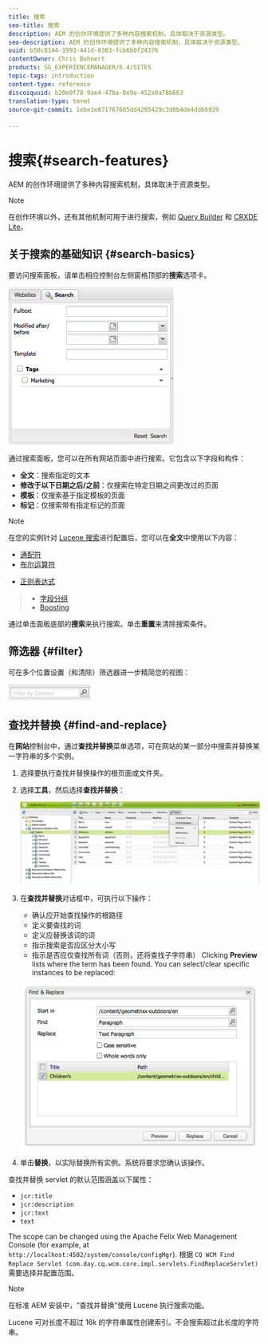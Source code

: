 ```yaml
---
title: 搜索
seo-title: 搜索
description: AEM 的创作环境提供了多种内容搜索机制，具体取决于资源类型。
seo-description: AEM 的创作环境提供了多种内容搜索机制，具体取决于资源类型。
uuid: b50c8144-1993-441d-8303-fcb6b0f24376
contentOwner: Chris Bohnert
products: SG_EXPERIENCEMANAGER/6.4/SITES
topic-tags: introduction
content-type: reference
discoiquuid: b20e0f78-9ae4-47ba-8e9a-452a0a78b663
translation-type: tm+mt
source-git-commit: 1ebe1e871767605dd4295429c3d0b4de4dd66939

---
```



# 搜索{#search-features}

AEM 的创作环境提供了多种内容搜索机制，具体取决于资源类型。

>[!NOTE]
>
>在创作环境以外，还有其他机制可用于进行搜索，例如 [Query Builder](/help/sites-developing/querybuilder-api.md) 和 [CRXDE Lite](/help/sites-developing/developing-with-crxde-lite.md)。

## 关于搜索的基础知识 {#search-basics}

要访问搜索面板，请单击相应控制台左侧窗格顶部的&#x200B;**搜索**&#x200B;选项卡。

![chlimage_1-140](assets/chlimage_1-140.png)

通过搜索面板，您可以在所有网站页面中进行搜索。它包含以下字段和构件：

* **全文**：搜索指定的文本
* **修改于以下日期之后/之前**：仅搜索在特定日期之间更改过的页面
* **模板**：仅搜索基于指定模板的页面
* **标记**：仅搜索带有指定标记的页面

>[!NOTE]
>
>在您的实例针对 [Lucene 搜索](/help/sites-deploying/queries-and-indexing.md)进行配置后，您可以在&#x200B;**全文**&#x200B;中使用以下内容：
>
>* [通配符](https://lucene.apache.org/core/5_3_1/queryparser/org/apache/lucene/queryparser/classic/package-summary.html#Wildcard_Searches)
>* [布尔运算符](https://lucene.apache.org/core/5_3_1/queryparser/org/apache/lucene/queryparser/classic/package-summary.html#Boolean_operators)
   >
   >
* [正则表达式](https://lucene.apache.org/core/5_3_1/queryparser/org/apache/lucene/queryparser/classic/package-summary.html#Regexp_Searches)
>* [字段分组](https://lucene.apache.org/core/5_3_1/queryparser/org/apache/lucene/queryparser/classic/package-summary.html#Field_Grouping)
>* [Boosting](https://lucene.apache.org/core/5_3_1/queryparser/org/apache/lucene/queryparser/classic/package-summary.html#Boosting_a_Term)
>



通过单击面板底部的&#x200B;**搜索**&#x200B;来执行搜索。单击&#x200B;**重置**&#x200B;来清除搜索条件。

## 筛选器 {#filter}

可在多个位置设置（和清除）筛选器进一步精简您的视图：

![chlimage_1-141](assets/chlimage_1-141.png)

## 查找并替换 {#find-and-replace}

在&#x200B;**网站**&#x200B;控制台中，通过&#x200B;**查找并替换**&#x200B;菜单选项，可在网站的某一部分中搜索并替换某一字符串的多个实例。

1. 选择要执行查找并替换操作的根页面或文件夹。
1. 选择&#x200B;**工具**，然后选择&#x200B;**查找并替换**：

   ![screen_shot_2012-02-15at120346pm](assets/screen_shot_2012-02-15at120346pm.png)

1. 在&#x200B;**查找并替换**&#x200B;对话框中，可执行以下操作：

   * 确认应开始查找操作的根路径
   * 定义要查找的词
   * 定义应替换该词的词
   * 指示搜索是否应区分大小写
   * 指示是否应仅查找所有词（否则，还将查找子字符串）
   Clicking **Preview** lists where the term has been found. You can select/clear specific instances to be replaced:

   ![screen_shot_2012-02-15at120719pm](assets/screen_shot_2012-02-15at120719pm.png)

1. 单击&#x200B;**替换**，以实际替换所有实例。系统将要求您确认该操作。

查找并替换 servlet 的默认范围涵盖以下属性：

* `jcr:title`
* `jcr:description`
* `jcr:text`
* `text`

The scope can be changed using the Apache Felix Web Management Console (for example, at `http://localhost:4502/system/console/configMgr`). 根据 `CQ WCM Find Replace Servlet (com.day.cq.wcm.core.impl.servlets.FindReplaceServlet)` 需要选择并配置范围。

>[!NOTE]
>
>在标准 AEM 安装中，“查找并替换”使用 Lucene 执行搜索功能。
>
>Lucene 可对长度不超过 16k 的字符串属性创建索引。不会搜索超过此长度的字符串。

